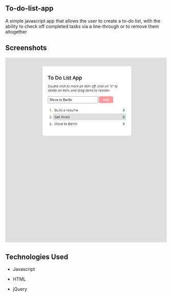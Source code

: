 ## To-do-list-app
A simple javascript app that allows the user to create a to-do list, with the ability to check off completed tasks via a line-through or to remove them altogether

## Screenshots
![A Screenshot of the To-Do list](./public/todo.png)

## Technologies Used

* Javascript

* HTML

* jQuery
